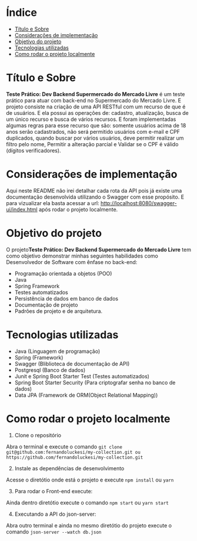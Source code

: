 # Índice

- [Título e Sobre](#título-e-sobre)
- [Considerações de implementação](#considerações-de-implementação)
- [Objetivo do projeto](#objetivo-do-projeto)
- [Tecnologias utilizadas](#tecnologias-utilizadas)
- [Como rodar o projeto localmente](#como-rodar-o-projeto-localmente)

# Título e Sobre

**Teste Prático: Dev Backend Supermercado do Mercado Livre** é um teste prático para atuar com back-end no Supermercado do Mercado Livre. E projeto consiste na criação de uma API RESTful com um recurso de que é de usuários. E ela possui as operações de: cadastro, atualização, busca de um único recurso e busca de vários recursos. E foram implementadas algumas regras para esse recurso que são: somente usuários acima de 18 anos serão cadastrados, não será permitido usuários com e-mail e CPF duplicados, quando buscar por vários usuários, deve permitir realizar um filtro pelo
nome, Permitir a alteração parcial e Validar se o CPF é válido (dígitos verificadores).

# Considerações de implementação

Aqui neste README não irei detalhar cada rota da API pois já existe uma documentação desenvolvida utilizando o Swagger com esse propósito. E para vizualizar ela basta acessar a url: [http://localhost:8080/swagger-ui/index.html](http://localhost:8080/swagger-ui/index.html) após rodar o projeto localmente.

# Objetivo do projeto

O projeto**Teste Prático: Dev Backend Supermercado do Mercado Livre** tem como objetivo demonstrar minhas seguintes habilidades como Desenvolvedor de Software com ênfase no back-end:

- Programação orientada a objetos (POO)
- Java
- Spring Framework
- Testes automatizados
- Persistência de dados em banco de dados
- Documentação de projeto
- Padrões de projeto e de arquitetura.

# Tecnologias utilizadas

- Java (Linguagem de programação)
- Spring (Framework) 
- Swagger (Bliblioteca de documentação de API)
- Postgresql (Banco de dados)
- Junit e Spring Boot Starter Test (Testes automatizados)
- Spring Boot Starter Security (Para criptografar senha no banco de dados)
- Data JPA (Framework de ORM(Object Relational Mapping))

# Como rodar o projeto localmente

1. Clone o repositório

Abra o terminal e execute o comando `git clone git@github.com:fernandoluckesi/my-collection.git ou https://github.com/fernandoluckesi/my-collection.git`

2. Instale as dependências de desenvolvimento

Acesse o diretótio onde está o projeto e execute `npm install` ou `yarn`

3. Para rodar o Front-end execute:

Ainda dentro diretótio execute o comando `npm start` ou `yarn start`

4. Executando a API do json-server:

Abra outro terminal e ainda no mesmo diretótio do projeto execute o comando `json-server --watch db.json`
